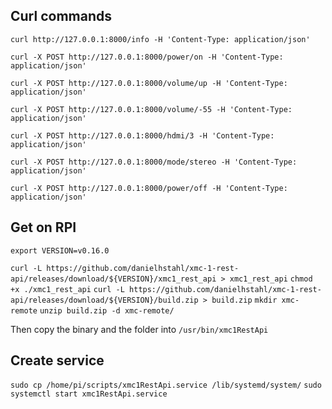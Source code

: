 ## Curl commands

`curl http://127.0.0.1:8000/info -H 'Content-Type: application/json'`

`curl -X POST http://127.0.0.1:8000/power/on -H 'Content-Type: application/json'`

`curl -X POST http://127.0.0.1:8000/volume/up -H 'Content-Type: application/json'`

`curl -X POST http://127.0.0.1:8000/volume/-55 -H 'Content-Type: application/json'`


`curl -X POST http://127.0.0.1:8000/hdmi/3 -H 'Content-Type: application/json'`

`curl -X POST http://127.0.0.1:8000/mode/stereo -H 'Content-Type: application/json'`

`curl -X POST http://127.0.0.1:8000/power/off -H 'Content-Type: application/json'`

## Get on RPI

`export VERSION=v0.16.0`

`curl -L https://github.com/danielhstahl/xmc-1-rest-api/releases/download/${VERSION}/xmc1_rest_api > xmc1_rest_api`
`chmod +x ./xmc1_rest_api`
`curl -L https://github.com/danielhstahl/xmc-1-rest-api/releases/download/${VERSION}/build.zip > build.zip`
`mkdir xmc-remote`
`unzip build.zip -d xmc-remote/`

Then copy the binary and the folder into `/usr/bin/xmc1RestApi`

## Create service

`sudo cp /home/pi/scripts/xmc1RestApi.service /lib/systemd/system/`
`sudo systemctl start xmc1RestApi.service`